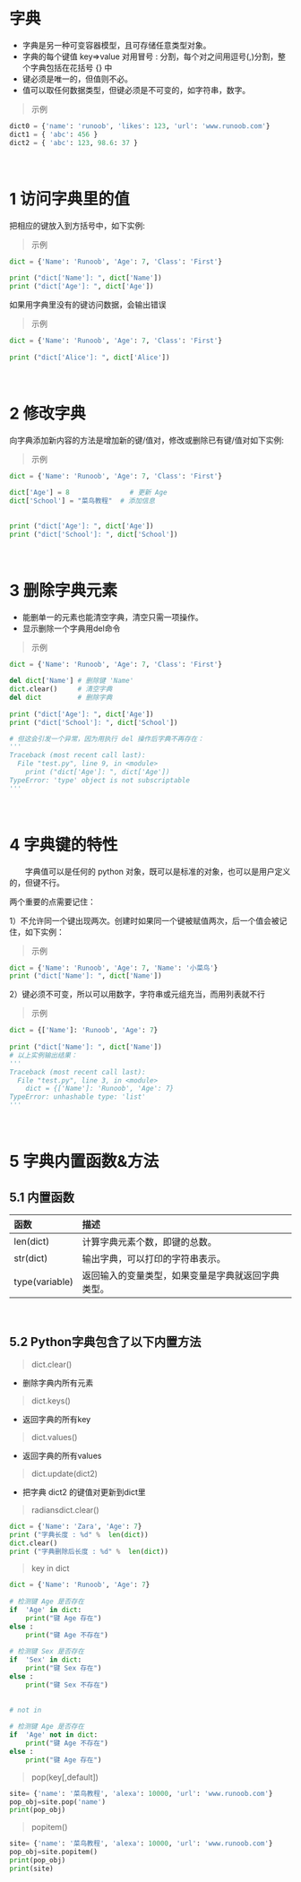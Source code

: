 &emsp;
# 字典
- 字典是另一种可变容器模型，且可存储任意类型对象。
- 字典的每个键值 key=>value 对用冒号 : 分割，每个对之间用逗号(,)分割，整个字典包括在花括号 {} 中 
- 键必须是唯一的，但值则不必。
- 值可以取任何数据类型，但键必须是不可变的，如字符串，数字。


>示例
```python
dict0 = {'name': 'runoob', 'likes': 123, 'url': 'www.runoob.com'}
dict1 = { 'abc': 456 }
dict2 = { 'abc': 123, 98.6: 37 }
```

&emsp;
# 1 访问字典里的值
把相应的键放入到方括号中，如下实例:

>示例
```python
dict = {'Name': 'Runoob', 'Age': 7, 'Class': 'First'}
 
print ("dict['Name']: ", dict['Name'])
print ("dict['Age']: ", dict['Age'])
```

如果用字典里没有的键访问数据，会输出错误
>示例
```python
dict = {'Name': 'Runoob', 'Age': 7, 'Class': 'First'}
 
print ("dict['Alice']: ", dict['Alice'])
```
&emsp;
# 2 修改字典
向字典添加新内容的方法是增加新的键/值对，修改或删除已有键/值对如下实例:

>示例
```python
dict = {'Name': 'Runoob', 'Age': 7, 'Class': 'First'}
 
dict['Age'] = 8               # 更新 Age
dict['School'] = "菜鸟教程"  # 添加信息
 
 
print ("dict['Age']: ", dict['Age'])
print ("dict['School']: ", dict['School'])
```

&emsp;
# 3 删除字典元素
- 能删单一的元素也能清空字典，清空只需一项操作。
- 显示删除一个字典用del命令

>示例
```python
dict = {'Name': 'Runoob', 'Age': 7, 'Class': 'First'}
 
del dict['Name'] # 删除键 'Name'
dict.clear()     # 清空字典
del dict         # 删除字典
 
print ("dict['Age']: ", dict['Age'])
print ("dict['School']: ", dict['School'])

# 但这会引发一个异常，因为用执行 del 操作后字典不再存在：
'''
Traceback (most recent call last):
  File "test.py", line 9, in <module>
    print ("dict['Age']: ", dict['Age'])
TypeError: 'type' object is not subscriptable
'''
```

&emsp;
# 4 字典键的特性
&emsp;&emsp;字典值可以是任何的 python 对象，既可以是标准的对象，也可以是用户定义的，但键不行。

两个重要的点需要记住：

1）不允许同一个键出现两次。创建时如果同一个键被赋值两次，后一个值会被记住，如下实例：

>示例
```python
dict = {'Name': 'Runoob', 'Age': 7, 'Name': '小菜鸟'}
print ("dict['Name']: ", dict['Name'])
```
2）键必须不可变，所以可以用数字，字符串或元组充当，而用列表就不行

>示例
```python
dict = {['Name']: 'Runoob', 'Age': 7}
 
print ("dict['Name']: ", dict['Name'])
# 以上实例输出结果：
'''
Traceback (most recent call last):
  File "test.py", line 3, in <module>
    dict = {['Name']: 'Runoob', 'Age': 7}
TypeError: unhashable type: 'list'
'''
```

&emsp;
# 5 字典内置函数&方法
## 5.1 内置函数
函数|描述
|:--|:--|
len(dict)|计算字典元素个数，即键的总数。	
str(dict)|输出字典，可以打印的字符串表示。	
type(variable)|返回输入的变量类型，如果变量是字典就返回字典类型。	
&emsp;
## 5.2 Python字典包含了以下内置方法

>dict.clear()
- 删除字典内所有元素

>dict.keys()
- 返回字典的所有key

>dict.values()
- 返回字典的所有values

>dict.update(dict2)
- 把字典 dict2 的键值对更新到dict里




>radiansdict.clear()
```python
dict = {'Name': 'Zara', 'Age': 7}
print ("字典长度 : %d" %  len(dict))
dict.clear()
print ("字典删除后长度 : %d" %  len(dict))
```

>key in dict
```python
dict = {'Name': 'Runoob', 'Age': 7}
 
# 检测键 Age 是否存在
if  'Age' in dict:
    print("键 Age 存在")
else :
    print("键 Age 不存在")
 
# 检测键 Sex 是否存在
if  'Sex' in dict:
    print("键 Sex 存在")
else :
    print("键 Sex 不存在")
 
 
# not in
 
# 检测键 Age 是否存在
if  'Age' not in dict:
    print("键 Age 不存在")
else :
    print("键 Age 存在")
```

>pop(key[,default])
```python
site= {'name': '菜鸟教程', 'alexa': 10000, 'url': 'www.runoob.com'}
pop_obj=site.pop('name')
print(pop_obj)
```

>popitem()
```python
site= {'name': '菜鸟教程', 'alexa': 10000, 'url': 'www.runoob.com'}
pop_obj=site.popitem()
print(pop_obj)  
print(site)
```
